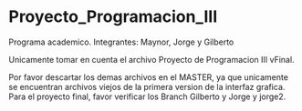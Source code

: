 # Proyecto_Programacion_III
Programa academico. Integrantes: Maynor, Jorge y Gilberto

Unicamente tomar en cuenta el archivo Proyecto de Programacion III vFinal.

Por favor descartar los demas archivos en el MASTER, ya que unicamente se encuentran archivos viejos de la primera version de la interfaz grafica.
Para el proyecto final, favor verificar los Branch Gilberto y Jorge y jorge2.
